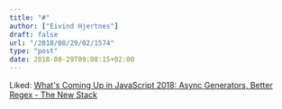 ```yaml
---
title: "#"
author: ["Eivind Hjertnes"]
draft: false
url: "/2018/08/29/02/1574"
type: "post"
date: 2018-08-29T09:08:15+02:00
---
```


Liked:
[What's
Coming Up in JavaScript 2018: Async Generators, Better Regex - The New
Stack](https://thenewstack.io/whats-coming-up-in-javascript-2018-async-generators-better-regex/)
